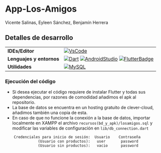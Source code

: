 # App-Los-Amigos

Vicente Salinas, Eyleen Sánchez, Benjamín Herrera

## Detalles de desarrollo

|                          |                                                                                      |
| ------------------------ | -------------------------------------------------------------------------------------|
| **IDEs/Editor**          | [![VsCode]][VsCodeWeb]                                                               |
| **Lenguajes y entornos** | [![Dart]][DartWeb] [![AndroidStudio]][AndroidStudioWeb] [![FlutterBadge]][FlutterWeb]|
| **Utilidades**           | [![MySQL]][MySQLWeb]                                                                 |

### Ejecución del código

* Si desea ejecutar el código requiere de instalar Flutter y todas sus dependencias, por razones de comodidad añadimos el apk al repositorio.
* La base de datos se encuentra en un hosting gratuito de clever-cloud, añadimos también una copia de esta.
* En caso de que no funcione la conexión a la base de datos, importar localmente en XAMPP el archivo `recursos(bd_y_apk)/losamigos.sql` y modificar las variables de configuración en `lib/db_connection.dart`

```
    Credenciales para inicio de sesión:  Usuario    Contraseña
               (Usuario con productos):   user       password
               (Usuario sin productos):   vacio      password
```

[FlutterBadge]:https://img.shields.io/badge/Flutter-%2302569B.svg?style=for-the-badge&logo=Flutter&logoColor=white
[FlutterWeb]:https://flutter.dev
[VsCode]:https://img.shields.io/badge/Visual%20Studio%20Code-0078d7.svg?style=for-the-badge&logo=visual-studio-code&logoColor=white
[VsCodeWeb]:https://code.visualstudio.com
[Dart]:https://img.shields.io/badge/dart-%230175C2.svg?style=for-the-badge&logo=dart&logoColor=white
[DartWeb]:https://dart.dev
[AndroidStudio]:https://img.shields.io/badge/Android%20Studio-3DDC84.svg?style=for-the-badge&logo=android-studio&logoColor=white
[AndroidStudioWeb]:https://developer.android.com/studio
[MySQL]:https://img.shields.io/badge/mysql-%2300f.svg?style=for-the-badge&logo=mysql&logoColor=white
[MySQLWeb]:https://www.mysql.com